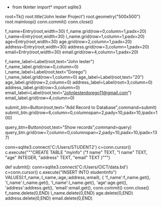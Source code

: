 - from tkinter import*
import sqlite3

root=Tk()
root.title('John lester Project')
root.geometry("500x500")
root.mainloop()
conn.commit()
conn.close()

f_name=Entry(root,width=30)
f_name.grid(row=0,column=1,padx=20)
l_name=Entry(root,width=30)
l_name.grid(row=1,column=1,padx=20)
age=Entry(root,width=30)
age.grid(row=2,column=1,padx=20)
address=Entry(root,width=30)
address.grid(row=3,column=1,padx=20)
email=Entry(root,width=30)
email.grid(row=4,column=1,padx=20)

f_name_label=Label(root,text="John lester")
f_name_label.grid(row=0,column=0)
l_name_label=Label(root,text="Dorego")
l_name_label.grid(row=1,column=0)
age_label=Label(root,text="20")
age_label.grid(row=2,column=0)
address_label=Label(root=3,column=0)
address_label.grid(row=3,column=0)
email_label=Label(root,text="Johnlesterdorego11@gmail.com")
email_label.grid(row=4,column=0)

submit_btn=Button(root,text="Add Record to Database",command=submit)
submit_btn.grid(row=6,column=0,columnspan=2,pady=10,padx=10,ipadx=100)

query_btn=Button(root,text="Show records",command=query)
query_btn.grid(row=7,column=0,columnspan=2,pady=10,padx=10,ipadx=137)

conn=sqlite3.connect('C:/Users/STUDENT2')
c=conn.cursor()
c.execute("""CREATE TABLE "myinfo"
	("f name"	TEXT,
	"l name"	TEXT,
	"age"	INTEGER,
	"address"	TEXT,
	"email"	TEXT
         )""")

def submit():
    conn=sqlite3.connect('C:/Users/CICT/data.bd')
    c=conn.cursor()
    c.execute("INSERT INTO studentinfo")
VALUES(:f_name,:l_name,:age,:address,:email),
                      {
                          'f_name':f_name.get(),
                          'l_name':l_name.get(),
                          'l_name':l_name.get(),
                          'age':age.get(),
                          'address':address.get(),
                          'email':email.get(),
conn.commit()
conn.close()
                           f_name.delete(0,END)
                           l_name.delete(0,END)
                           age.delete(0,END)
                           address.delete(0,END)
                           email.delete(0,END)
